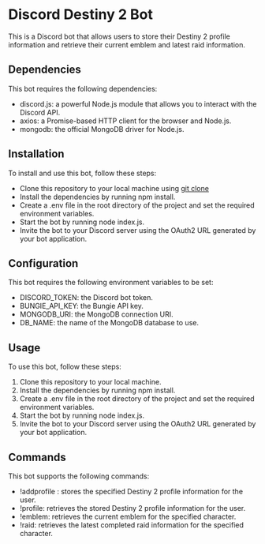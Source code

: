 # Discord Destiny 2 Bot

This is a Discord bot that allows users to store their Destiny 2 profile information and retrieve their current emblem and latest raid information.

## Dependencies

This bot requires the following dependencies:

- discord.js: a powerful Node.js module that allows you to interact with the Discord API.
- axios: a Promise-based HTTP client for the browser and Node.js.
- mongodb: the official MongoDB driver for Node.js.

## Installation

To install and use this bot, follow these steps:

- Clone this repository to your local machine using [git clone](https://github.com/IceCubesYo/Bungieapi-nodejs.git)
- Install the dependencies by running npm install.
- Create a .env file in the root directory of the project and set the required environment variables.
- Start the bot by running node index.js.
- Invite the bot to your Discord server using the OAuth2 URL generated by your bot application.

## Configuration

This bot requires the following environment variables to be set:

- DISCORD_TOKEN: the Discord bot token.
- BUNGIE_API_KEY: the Bungie API key.
- MONGODB_URI: the MongoDB connection URI.
- DB_NAME: the name of the MongoDB database to use.

## Usage

To use this bot, follow these steps:

1. Clone this repository to your local machine.
2. Install the dependencies by running npm install.
3. Create a .env file in the root directory of the project and set the required environment variables.
4. Start the bot by running node index.js.
5. Invite the bot to your Discord server using the OAuth2 URL generated by your bot application.

## Commands

This bot supports the following commands:

- !addprofile <profile name>: stores the specified Destiny 2 profile information for the user.
- !profile: retrieves the stored Destiny 2 profile information for the user.
- !emblem: retrieves the current emblem for the specified character.
- !raid: retrieves the latest completed raid information for the specified character.
